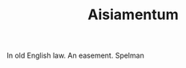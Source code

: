 ---
title: Aisiamentum
letter: A
permalink: "/definitions/aisiamentum.html"
body: In old English law. An easement. Spelman
published_at: '2018-07-07'
source: Black's Law Dictionary
layout: post
---